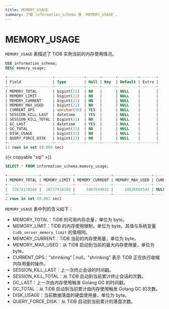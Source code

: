 ```yaml
---
title: MEMORY_USAGE
summary: 了解 information_schema 表 `MEMORY_USAGE`。
---
```


# MEMORY_USAGE

`MEMORY_USAGE` 表描述了 TiDB 实例当前的内存使用情况。

```sql
USE information_schema;
DESC memory_usage;
```

```sql
+--------------------+-------------+------+------+---------+-------+
| Field              | Type        | Null | Key  | Default | Extra |
+--------------------+-------------+------+------+---------+-------+
| MEMORY_TOTAL       | bigint(21)  | NO   |      | NULL    |       |
| MEMORY_LIMIT       | bigint(21)  | NO   |      | NULL    |       |
| MEMORY_CURRENT     | bigint(21)  | NO   |      | NULL    |       |
| MEMORY_MAX_USED    | bigint(21)  | NO   |      | NULL    |       |
| CURRENT_OPS        | varchar(50) | YES  |      | NULL    |       |
| SESSION_KILL_LAST  | datetime    | YES  |      | NULL    |       |
| SESSION_KILL_TOTAL | bigint(21)  | NO   |      | NULL    |       |
| GC_LAST            | datetime    | YES  |      | NULL    |       |
| GC_TOTAL           | bigint(21)  | NO   |      | NULL    |       |
| DISK_USAGE         | bigint(21)  | NO   |      | NULL    |       |
| QUERY_FORCE_DISK   | bigint(21)  | NO   |      | NULL    |       |
+--------------------+-------------+------+------+---------+-------+
11 rows in set (0.000 sec)
```

{{< copyable "sql" >}}

```sql
SELECT * FROM information_schema.memory_usage;
```

```sql
+--------------+--------------+----------------+-----------------+-------------+---------------------+--------------------+---------------------+----------+------------+------------------+
| MEMORY_TOTAL | MEMORY_LIMIT | MEMORY_CURRENT | MEMORY_MAX_USED | CURRENT_OPS | SESSION_KILL_LAST   | SESSION_KILL_TOTAL | GC_LAST             | GC_TOTAL | DISK_USAGE | QUERY_FORCE_DISK |
+--------------+--------------+----------------+-----------------+-------------+---------------------+--------------------+---------------------+----------+------------+------------------+
|  33674170368 |  10737418240 |     5097644032 |     10826604544 | NULL        | 2022-10-17 22:47:47 |                  1 | 2022-10-17 22:47:47 |       20 |          0 |                0 |
+--------------+--------------+----------------+-----------------+-------------+---------------------+--------------------+---------------------+----------+------------+------------------+
2 rows in set (0.002 sec)
```

`MEMORY_USAGE` 表中列的含义如下：

* MEMORY_TOTAL：TiDB 的可用内存总量，单位为 byte。
* MEMORY_LIMIT：TIDB 的内存使用限制，单位为 byte。其值与系统变量 `tidb_server_memory_limit` 的值相同。
* MEMORY_CURRENT：TiDB 当前的内存使用量，单位为 byte。
* MEMORY_MAX_USED：从 TiDB 启动到当前的最大内存使用量，单位为 byte。
* CURRENT_OPS："shrinking" | null。"shrinking" 表示 TiDB 正在执行收缩内存用量的操作。
* SESSION_KILL_LAST：上一次终止会话的时间戳。
* SESSION_KILL_TOTAL：从 TiDB 启动到当前累计终止会话的次数。
* GC_LAST：上一次由内存使用触发 Golang GC 的时间戳。
* GC_TOTAL：从 TiDB 启动到当前累计由内存使用触发 Golang GC 的次数。
* DISK_USAGE：当前数据落盘的硬盘使用量，单位为 byte。
* QUERY_FORCE_DISK：从 TiDB 启动到当前累计的落盘次数。
